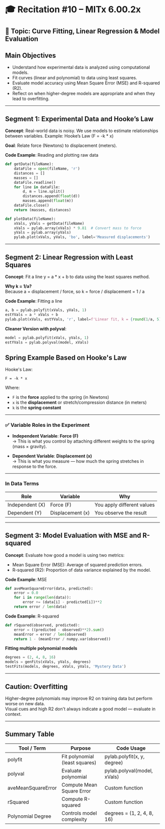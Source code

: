 # 🎓 Recitation #10 – MITx 6.00.2x

## 🧭 Topic: Curve Fitting, Linear Regression & Model Evaluation

## Main Objectives
- Understand how experimental data is analyzed using computational models.
- Fit curves (linear and polynomial) to data using least squares.
- Evaluate model accuracy using Mean Square Error (MSE) and R-squared (R2).
- Reflect on when higher-degree models are appropriate and when they lead to overfitting.

---

## Segment 1: Experimental Data and Hooke’s Law

**Concept**: Real-world data is noisy. We use models to estimate relationships between variables. Example: Hooke’s Law (F = -k * x)

**Goal**: Relate force (Newtons) to displacement (meters).

**Code Example**: Reading and plotting raw data

```python
def getData(fileName):
    dataFile = open(fileName, 'r')
    distances = []
    masses = []
    dataFile.readline()
    for line in dataFile:
        d, m = line.split()
        distances.append(float(d))
        masses.append(float(m))
    dataFile.close()
    return (masses, distances)

def plotData(fileName):
    xVals, yVals = getData(fileName)
    xVals = pylab.array(xVals) * 9.81  # Convert mass to force
    yVals = pylab.array(yVals)
    pylab.plot(xVals, yVals, 'bo', label='Measured displacements')
```

---

## Segment 2: Linear Regression with Least Squares

**Concept**: Fit a line y = a * x + b to data using the least squares method.

**Why k = 1/a?**  
Because a = displacement / force, so k = force / displacement = 1 / a

**Code Example**: Fitting a line

```python
a, b = pylab.polyfit(xVals, yVals, 1)
estYVals = a * xVals + b
pylab.plot(xVals, estYVals, 'r', label=f'Linear fit, k = {round(1/a, 5)}')
```
**Cleaner Version with polyval**:

```python
model = pylab.polyfit(xVals, yVals, 1)
estYVals = pylab.polyval(model, xVals)
```

## Spring Example Based on Hooke's Law

Hooke's Law:
```
F = -k * x
```

Where:
- `F` is the **force** applied to the spring (in Newtons)
- `x` is the **displacement** or stretch/compression distance (in meters)
- `k` is the **spring constant**

---

### ✅ Variable Roles in the Experiment

- **Independent Variable**: **Force (F)**  
  → This is what you control by attaching different weights to the spring (mass × gravity).

- **Dependent Variable**: **Displacement (x)**  
  → This is what you measure — how much the spring stretches in response to the force.

---

### In Data Terms

| Role            | Variable      | Why                            |
|-----------------|---------------|---------------------------------|
| Independent (X) | Force (F)      | You apply different values      |
| Dependent (Y)   | Displacement (x) | You observe the result          |


---

## Segment 3: Model Evaluation with MSE and R-squared

**Concept**: Evaluate how good a model is using two metrics:
- Mean Square Error (MSE): Average of squared prediction errors.
- R-squared (R2): Proportion of data variance explained by the model.

**Code Example**: MSE

```python
def aveMeanSquareError(data, predicted):
    error = 0.0
    for i in range(len(data)):
        error += (data[i] - predicted[i])**2
    return error / len(data)
```

**Code Example**: R-squared

```python
def rSquared(observed, predicted):
    error = ((predicted - observed)**2).sum()
    meanError = error / len(observed)
    return 1 - (meanError / numpy.var(observed))
```

**Fitting multiple polynomial models**

```python
degrees = (2, 4, 8, 16)
models = genFits(xVals, yVals, degrees)
testFits(models, degrees, xVals, yVals, 'Mystery Data')
```

---

## Caution: Overfitting

Higher-degree polynomials may improve R2 on training data but perform worse on new data.  
Visual cues and high R2 don't always indicate a good model — evaluate in context.

---

## Summary Table

| Tool / Term           | Purpose                                   | Code Usage                         |
|-----------------------|--------------------------------------------|------------------------------------|
| polyfit               | Fit polynomial (least squares)            | pylab.polyfit(x, y, degree)        |
| polyval               | Evaluate polynomial                       | pylab.polyval(model, xVals)        |
| aveMeanSquareError    | Compute Mean Square Error                 | Custom function                    |
| rSquared              | Compute R-squared                         | Custom function                    |
| Polynomial Degree     | Controls model complexity                 | degrees = (1, 2, 4, 8, 16)         |

